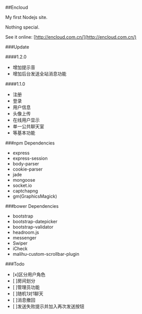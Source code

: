 ##Encloud

My first Nodejs site.

Nothing special.

See it online: [http://encloud.com.cn/](http://encloud.com.cn/)

###Update

####1.2.0
- 增加提示音
- 增加后台发送全站消息功能

####1.1.0
- 注册
- 登录
- 用户信息
- 头像上传
- 在线用户显示
- 单一公共聊天室
- 等基本功能

###npm Dependencies
- express
- express-session
- body-parser
- cookie-parser
- jade
- mongoose
- socket.io
- captchapng
- gm(GraphicsMagick)

###bower Dependencies
- bootstrap
- bootstrap-datepicker
- bootstrap-validator
- headroom.js
- messenger
- Swiper
- iCheck
- malihu-custom-scrollbar-plugin

###Todo

- [x]区分用户角色
- [ ]房间划分
- [ ]管理员功能
- [ ]随机1对1聊天
- [ ]消息撤回
- [ ]发送失败提示并加入再次发送按钮